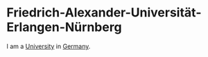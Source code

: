 # Friedrich-Alexander-Universität-Erlangen-Nürnberg

I am a [University](640005.md) in [Germany](140000025.md).
